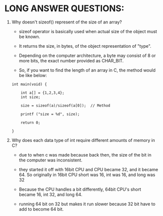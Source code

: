 # LONG ANSWER QUESTIONS:

1) Why doesn't sizeof() represent of the size of an array?

	- sizeof operator is basically used when actual size of the object must be known. 

	- It returns the size, in bytes, of the object representation of "type".

	- Depending on the computer architecture, a byte may consist of 8 or more bits, the exact number provided as CHAR_BIT.

	- So, if you want to find the length of an array in C, the method would be like below:


	~~~
	int main(void) {
		
		int a[] = {1,2,3,4};
		int size;

		size = sizeof(a)/sizeof(a[0]);  // Method

		printf ("size = %d", size);

		return 0;

	}
	~~~


2) Why does each data type of int require different amounts of memory in C?

	- due to when c was made because back then, the size of the bit in the computer was inconsistent.

	- they started it off with 16bit CPU and CPU became 32, and it became 64. So originally in 16bit CPU short was 16, int was 16, and long was 32 

	- Because the CPU handles a bit differently, 64bit CPU's short became 16, int 32, and long 64. 

	- running 64 bit on 32 but makes it run slower because 32 bit have to add to become 64 bit.